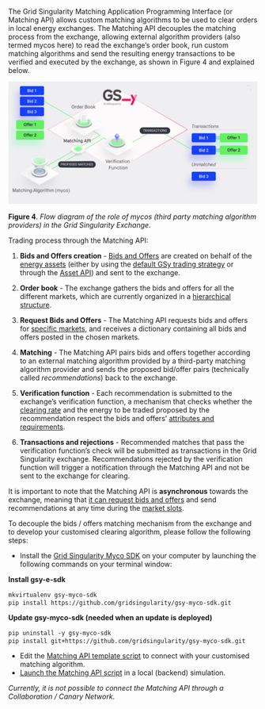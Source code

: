 The Grid Singularity Matching Application Programming Interface (or Matching API) allows custom matching algorithms to be used to clear orders in local energy exchanges. The Matching API decouples the matching process from the exchange, allowing external algorithm providers (also termed mycos here) to read the exchange’s order book, run custom matching algorithms and send the resulting energy transactions to be verified and executed by the exchange, as shown in Figure 4 and explained below.

![alt_text](img/matching_api.png)

**Figure 4**. *Flow diagram of the role of mycos (third party matching algorithm providers) in the Grid Singularity Exchange.*

Trading process through the Matching API:

1. **Bids and Offers creation** - [Bids and Offers](market-agent.md) are created on behalf of the [energy assets](configuration.md) (either by using the [default GSy trading strategy](default-trading-strategy.md) or through the [Asset API](configure-trading-strategies-walkthrough.md)) and sent to the exchange.

2. **Order book** - The exchange gathers the bids and offers for all the different markets, which are currently organized in a [hierarchical structure](market-agent.md).

3. **Request Bids and Offers** - The Matching API requests bids and offers for [specific markets](matching-api-commands.md), and receives a dictionary containing all bids and offers posted in the chosen markets.

4. **Matching** - The Matching API pairs bids and offers together according to an external matching algorithm provided by a third-party matching algorithm provider and sends the proposed bid/offer pairs (technically called *recommendations*)  back to the exchange.

5. **Verification function** - Each recommendation is submitted to  the exchange’s verification function, a mechanism that checks whether the [clearing rate](two-sided-pay-as-clear.md) and the energy to be traded proposed by the recommendation respect the bids and offers’ [attributes and requirements](degrees-of-freedom.md).

6. **Transactions and rejections** - Recommended matches that pass the verification function’s check will be submitted as transactions in the Grid Singularity exchange. Recommendations rejected by the verification function will trigger a notification through the Matching API and not be sent to the exchange for clearing.

It is important to note that the Matching API is **asynchronous** towards the exchange, meaning  that [it can request bids and offers](matching-api-commands.md) and send recommendations at any time during the [market slots]('market-types.md').

To decouple the bids / offers matching mechanism from the exchange and to develop your customised clearing algorithm, please follow the following steps:

- Install the [Grid Singularity Myco SDK](https://github.com/gridsingularity/gsy-myco-sdk) on your computer by launching the following commands on your terminal window:

**Install gsy-e-sdk**

```
mkvirtualenv gsy-myco-sdk
pip install https://github.com/gridsingularity/gsy-myco-sdk.git
```
**Update gsy-myco-sdk (needed when an update is deployed)**
```
pip uninstall -y gsy-myco-sdk
pip install git+https://github.com/gridsingularity/gsy-myco-sdk.git
```
- Edit the [Matching API template script](matching-api-template-script.md) to connect with your customised matching algorithm.
- [Launch the Matching API script](registration-matching-api-user-interface.md) in a local (backend) simulation.

*Currently, it is not possible to connect the Matching API through a Collaboration / Canary Network.*
